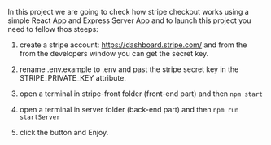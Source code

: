 In this project we are going to check how stripe checkout works using a simple React App and Express Server App and to launch this project you need to fellow thos steeps:

1) create a stripe account: https://dashboard.stripe.com/ and from the from the developers window you can get the secret key.

2) rename .env.example to .env and past the stripe secret key in the STRIPE_PRIVATE_KEY attribute.

3) open a terminal in stripe-front folder (front-end part) and then `npm start`

4) open a terminal in server folder (back-end part) and then `npm run startServer`

5) click the button and Enjoy.
